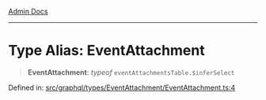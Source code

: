 [Admin Docs](/)

***

# Type Alias: EventAttachment

> **EventAttachment**: *typeof* `eventAttachmentsTable.$inferSelect`

Defined in: [src/graphql/types/EventAttachment/EventAttachment.ts:4](https://github.com/syedali237/talawa-api/blob/1ea81b2cbc70edeabb13ce54739da6a490530cde/src/graphql/types/EventAttachment/EventAttachment.ts#L4)
